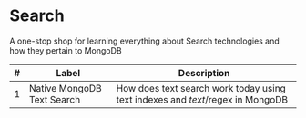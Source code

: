 # Search
A one-stop shop for learning everything about Search technologies and how they pertain to MongoDB

| #   | Label                                      | Description                                                                                       |
| --- | ------------------------------------------ | ------------------------------------------------------------------------------------------------- |
| 1   | Native MongoDB Text Search     | How does text search work today using text indexes and $text/$regex in MongoDB |
